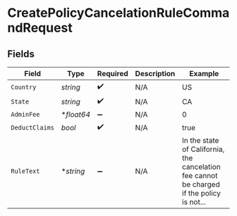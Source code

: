 # CreatePolicyCancelationRuleCommandRequest


## Fields

| Field                                                                                     | Type                                                                                      | Required                                                                                  | Description                                                                               | Example                                                                                   |
| ----------------------------------------------------------------------------------------- | ----------------------------------------------------------------------------------------- | ----------------------------------------------------------------------------------------- | ----------------------------------------------------------------------------------------- | ----------------------------------------------------------------------------------------- |
| `Country`                                                                                 | *string*                                                                                  | :heavy_check_mark:                                                                        | N/A                                                                                       | US                                                                                        |
| `State`                                                                                   | *string*                                                                                  | :heavy_check_mark:                                                                        | N/A                                                                                       | CA                                                                                        |
| `AdminFee`                                                                                | **float64*                                                                                | :heavy_minus_sign:                                                                        | N/A                                                                                       | 0                                                                                         |
| `DeductClaims`                                                                            | *bool*                                                                                    | :heavy_check_mark:                                                                        | N/A                                                                                       | true                                                                                      |
| `RuleText`                                                                                | **string*                                                                                 | :heavy_minus_sign:                                                                        | N/A                                                                                       | In the state of California, the cancelation fee cannot be charged if the policy is not... |